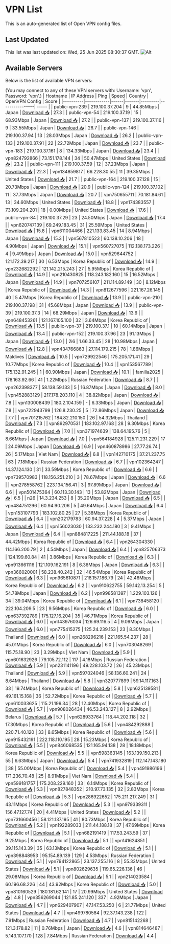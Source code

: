 # VPN List

This is an auto-generated list of Open VPN config files.

## Last Updated

This list was last updated on: Wed, 25 Jun 2025 08:30:37 GMT.
![Alt](https://repobeats.axiom.co/api/embed/186b98318ef1479477931607c1ad7d823f12451f.svg "Repobeats analytics image")

## Available Servers

Below is the list of available VPN servers:

(You may connect to any of these VPN servers with: Username: 'vpn', Password: 'vpn'.)
| Hostname | IP Address | Ping | Speed | Country | OpenVPN Config | Score |
|----------|------------|------|-------|---------|----------------| ----- |
| public-vpn-239 | 219.100.37.204 | 9 | 44.85Mbps | Japan | [Download 📥](./configs/server_0_JP.ovpn) | 27.3 |
| public-vpn-54 | 219.100.37.19 | 15 | 68.93Mbps | Japan | [Download 📥](./configs/server_1_JP.ovpn) | 27.2 |
| public-vpn-137 | 219.100.37.116 | 9 | 33.55Mbps | Japan | [Download 📥](./configs/server_2_JP.ovpn) | 26.7 |
| public-vpn-146 | 219.100.37.94 | 13 | 28.03Mbps | Japan | [Download 📥](./configs/server_3_JP.ovpn) | 26.2 |
| public-vpn-133 | 219.100.37.91 | 22 | 22.72Mbps | Japan | [Download 📥](./configs/server_4_JP.ovpn) | 23.7 |
| public-vpn-183 | 219.100.37.161 | 8 | 134.33Mbps | Japan | [Download 📥](./configs/server_5_JP.ovpn) | 23.4 |
| vpn824792866 | 73.151.178.144 | 34 | 50.47Mbps | United States | [Download 📥](./configs/server_6_US.ovpn) | 23.2 |
| public-vpn-111 | 219.100.37.59 | 12 | 37.23Mbps | Japan | [Download 📥](./configs/server_7_JP.ovpn) | 22.3 |
| vpn134859817 | 66.228.30.55 | 11 | 39.35Mbps | United States | [Download 📥](./configs/server_8_US.ovpn) | 21.7 |
| public-vpn-164 | 219.100.37.128 | 15 | 20.73Mbps | Japan | [Download 📥](./configs/server_9_JP.ovpn) | 20.9 |
| public-vpn-124 | 219.100.37.102 | 11 | 37.73Mbps | Japan | [Download 📥](./configs/server_10_JP.ovpn) | 20.7 |
| vpn750655711 | 70.181.84.61 | 13 | 34.60Mbps | United States | [Download 📥](./configs/server_11_US.ovpn) | 18.8 |
| vpn174383557 | 73.109.204.201 | 18 | 0.00Mbps | United States | [Download 📥](./configs/server_12_US.ovpn) | 17.6 |
| public-vpn-84 | 219.100.37.29 | 23 | 24.50Mbps | Japan | [Download 📥](./configs/server_13_JP.ovpn) | 17.4 |
| vpn620747139 | 69.249.183.45 | 31 | 25.59Mbps | United States | [Download 📥](./configs/server_14_US.ovpn) | 15.8 |
| vpn611004466 | 221.133.83.45 | 14 | 8.94Mbps | Japan | [Download 📥](./configs/server_15_JP.ovpn) | 15.3 |
| vpn567810523 | 60.138.10.206 | 18 | 4.90Mbps | Japan | [Download 📥](./configs/server_16_JP.ovpn) | 15.1 |
| vpn560727075 | 112.138.173.226 | 4 | 9.49Mbps | Japan | [Download 📥](./configs/server_17_JP.ovpn) | 15.0 |
| vpn529644752 | 121.172.39.217 | 30 | 6.53Mbps | Korea Republic of | [Download 📥](./configs/server_18_KR.ovpn) | 14.9 |
| vpn232682292 | 121.142.215.243 | 27 | 5.95Mbps | Korea Republic of | [Download 📥](./configs/server_19_KR.ovpn) | 14.9 |
| vpn210430825 | 118.243.182.160 | 15 | 16.52Mbps | Japan | [Download 📥](./configs/server_20_JP.ovpn) | 14.9 |
| vpn707256107 | 211.114.89.149 | 30 | 8.12Mbps | Korea Republic of | [Download 📥](./configs/server_21_KR.ovpn) | 14.3 |
| vpn812677596 | 221.167.26.145 | 40 | 5.47Mbps | Korea Republic of | [Download 📥](./configs/server_22_KR.ovpn) | 13.9 |
| public-vpn-210 | 219.100.37.198 | 31 | 45.68Mbps | Japan | [Download 📥](./configs/server_23_JP.ovpn) | 13.9 |
| public-vpn-39 | 219.100.37.3 | 14 | 68.29Mbps | Japan | [Download 📥](./configs/server_24_JP.ovpn) | 13.6 |
| vpn648453261 | 121.167.105.100 | 32 | 3.64Mbps | Korea Republic of | [Download 📥](./configs/server_25_KR.ovpn) | 13.5 |
| public-vpn-37 | 219.100.37.1 | 10 | 60.14Mbps | Japan | [Download 📥](./configs/server_26_JP.ovpn) | 13.4 |
| public-vpn-152 | 219.100.37.96 | 23 | 91.13Mbps | Japan | [Download 📥](./configs/server_27_JP.ovpn) | 13.0 |
| 2i6 | 1.66.33.45 | 28 | 10.98Mbps | Japan | [Download 📥](./configs/server_28_JP.ovpn) | 12.8 |
| vpn434766863 | 27.114.179.215 | 78 | 1.86Mbps | Maldives | [Download 📥](./configs/server_29_MV.ovpn) | 10.5 |
| vpn729922546 | 175.205.171.41 | 29 | 10.77Mbps | Korea Republic of | [Download 📥](./configs/server_30_KR.ovpn) | 10.4 |
| vpn153567789 | 175.132.91.245 | 1 | 60.90Mbps | Japan | [Download 📥](./configs/server_31_JP.ovpn) | 10.1 |
| familia2025 | 178.163.92.66 | 41 | 1.22Mbps | Russian Federation | [Download 📥](./configs/server_32_RU.ovpn) | 8.7 |
| vpn262398377 | 58.138.59.133 | 5 | 16.87Mbps | Japan | [Download 📥](./configs/server_33_JP.ovpn) | 8.0 |
| vpn452883129 | 217.178.203.110 | 4 | 38.82Mbps | Japan | [Download 📥](./configs/server_34_JP.ovpn) | 7.8 |
| vpn130008439 | 180.2.104.159 | - | 6.33Mbps | Japan | [Download 📥](./configs/server_35_JP.ovpn) | 7.8 |
| vpn722943799 | 126.8.230.25 | 5 | 72.86Mbps | Japan | [Download 📥](./configs/server_36_JP.ovpn) | 7.7 |
| vpn701215762 | 184.82.210.150 | 26 | 54.32Mbps | Thailand | [Download 📥](./configs/server_37_TH.ovpn) | 7.3 |
| vpn892970531 | 183.102.97.168 | 28 | 9.30Mbps | Korea Republic of | [Download 📥](./configs/server_38_KR.ovpn) | 7.0 |
| vpn371974639 | 138.64.195.76 | 5 | 8.66Mbps | Japan | [Download 📥](./configs/server_39_JP.ovpn) | 7.0 |
| vpn564184928 | 125.11.231.229 | 17 | 24.09Mbps | Japan | [Download 📥](./configs/server_40_JP.ovpn) | 6.9 |
| vpn460878986 | 27.77.26.74 | 26 | 5.17Mbps | Viet Nam | [Download 📥](./configs/server_41_VN.ovpn) | 6.8 |
| vpn142710175 | 37.21.237.75 | 63 | 7.18Mbps | Russian Federation | [Download 📥](./configs/server_42_RU.ovpn) | 6.7 |
| vpn102364247 | 14.37.124.130 | 31 | 33.59Mbps | Korea Republic of | [Download 📥](./configs/server_43_KR.ovpn) | 6.6 |
| vpn739570983 | 118.156.251.210 | 3 | 78.67Mbps | Japan | [Download 📥](./configs/server_44_JP.ovpn) | 6.6 |
| vpn278558762 | 223.134.156.41 | 3 | 97.89Mbps | Japan | [Download 📥](./configs/server_45_JP.ovpn) | 6.6 |
| vpn501475364 | 60.113.30.143 | 13 | 53.82Mbps | Japan | [Download 📥](./configs/server_46_JP.ovpn) | 6.5 |
| n26 | 14.3.234.253 | 8 | 35.20Mbps | Japan | [Download 📥](./configs/server_47_JP.ovpn) | 6.5 |
| vpn484751296 | 60.94.90.206 | 5 | 49.64Mbps | Japan | [Download 📥](./configs/server_48_JP.ovpn) | 6.4 |
| vpn153107793 | 183.102.80.25 | 27 | 5.38Mbps | Korea Republic of | [Download 📥](./configs/server_49_KR.ovpn) | 6.4 |
| vpn202179783 | 60.94.37.228 | 4 | 5.37Mbps | Japan | [Download 📥](./configs/server_50_JP.ovpn) | 6.4 |
| vpn156023030 | 133.232.244.180 | 3 | 9.41Mbps | Japan | [Download 📥](./configs/server_51_JP.ovpn) | 6.4 |
| vpn884817225 | 211.44.188.18 | 37 | 44.42Mbps | Korea Republic of | [Download 📥](./configs/server_52_KR.ovpn) | 6.4 |
| vpn264304330 | 114.166.200.79 | 2 | 4.54Mbps | Japan | [Download 📥](./configs/server_53_JP.ovpn) | 6.4 |
| vpn825706373 | 124.199.60.84 | 41 | 3.86Mbps | Korea Republic of | [Download 📥](./configs/server_54_KR.ovpn) | 6.3 |
| vpn913661116 | 121.109.162.191 | 8 | 6.36Mbps | Japan | [Download 📥](./configs/server_55_JP.ovpn) | 6.3 |
| vpn366020001 | 58.238.40.242 | 32 | 46.54Mbps | Korea Republic of | [Download 📥](./configs/server_56_KR.ovpn) | 6.3 |
| vpn965610871 | 218.157.186.79 | 24 | 42.46Mbps | Korea Republic of | [Download 📥](./configs/server_57_KR.ovpn) | 6.2 |
| vpn910622755 | 59.142.13.254 | 5 | 54.78Mbps | Japan | [Download 📥](./configs/server_58_JP.ovpn) | 6.2 |
| vpn998581397 | 1.229.103.126 | 34 | 39.04Mbps | Korea Republic of | [Download 📥](./configs/server_59_KR.ovpn) | 6.1 |
| vpn738458120 | 222.104.209.5 | 23 | 9.56Mbps | Korea Republic of | [Download 📥](./configs/server_60_KR.ovpn) | 6.0 |
| vpn637392789 | 175.127.16.204 | 35 | 46.71Mbps | Korea Republic of | [Download 📥](./configs/server_61_KR.ovpn) | 6.0 |
| vpn143976034 | 126.69.116.5 | 4 | 9.09Mbps | Japan | [Download 📥](./configs/server_62_JP.ovpn) | 6.0 |
| vpn775415275 | 125.24.239.153 | 23 | 8.30Mbps | Thailand | [Download 📥](./configs/server_63_TH.ovpn) | 6.0 |
| vpn268296216 | 221.165.54.237 | 28 | 45.01Mbps | Korea Republic of | [Download 📥](./configs/server_64_KR.ovpn) | 6.0 |
| vpn703048269 | 115.75.18.90 | 23 | 3.29Mbps | Viet Nam | [Download 📥](./configs/server_65_VN.ovpn) | 5.9 |
| vpn601632926 | 79.105.72.112 | 117 | 4.18Mbps | Russian Federation | [Download 📥](./configs/server_66_RU.ovpn) | 5.9 |
| vpn231141196 | 49.228.103.72 | 26 | 45.23Mbps | Thailand | [Download 📥](./configs/server_67_TH.ovpn) | 5.9 |
| vpn597024046 | 58.136.60.241 | 24 | 8.64Mbps | Thailand | [Download 📥](./configs/server_68_TH.ovpn) | 5.8 |
| vpn320777899 | 59.14.117.163 | 33 | 19.74Mbps | Korea Republic of | [Download 📥](./configs/server_69_KR.ovpn) | 5.8 |
| vpn625139581 | 49.161.15.168 | 36 | 52.72Mbps | Korea Republic of | [Download 📥](./configs/server_70_KR.ovpn) | 5.7 |
| vpn610033625 | 115.21.199.34 | 28 | 12.40Mbps | Korea Republic of | [Download 📥](./configs/server_71_KR.ovpn) | 5.7 |
| vpn908026434 | 46.53.243.127 | 8 | 2.92Mbps | Belarus | [Download 📥](./configs/server_72_BY.ovpn) | 5.7 |
| vpn628933764 | 118.44.202.118 | 32 | 17.30Mbps | Korea Republic of | [Download 📥](./configs/server_73_KR.ovpn) | 5.6 |
| vpn484292888 | 220.71.40.120 | 33 | 8.65Mbps | Korea Republic of | [Download 📥](./configs/server_74_KR.ovpn) | 5.6 |
| vpn915432191 | 222.118.110.195 | 28 | 15.23Mbps | Korea Republic of | [Download 📥](./configs/server_75_KR.ovpn) | 5.5 |
| vpn846068535 | 121.165.94.138 | 28 | 18.18Mbps | Korea Republic of | [Download 📥](./configs/server_76_KR.ovpn) | 5.5 |
| vpn598363145 | 163.139.150.213 | 55 | 6.63Mbps | Japan | [Download 📥](./configs/server_77_JP.ovpn) | 5.4 |
| vpn741932819 | 112.147.143.180 | 38 | 55.00Mbps | Korea Republic of | [Download 📥](./configs/server_78_KR.ovpn) | 5.4 |
| vpn491986196 | 171.236.70.48 | 25 | 8.91Mbps | Viet Nam | [Download 📥](./configs/server_79_VN.ovpn) | 5.4 |
| vpn599181757 | 175.208.229.160 | 33 | 6.14Mbps | Korea Republic of | [Download 📥](./configs/server_80_KR.ovpn) | 5.3 |
| vpn827848352 | 210.97.73.135 | 32 | 2.83Mbps | Korea Republic of | [Download 📥](./configs/server_81_KR.ovpn) | 5.3 |
| vpn286922652 | 175.211.217.249 | 31 | 43.11Mbps | Korea Republic of | [Download 📥](./configs/server_82_KR.ovpn) | 5.3 |
| vpn979339311 | 156.47.127.74 | 20 | 4.41Mbps | United States | [Download 📥](./configs/server_83_US.ovpn) | 5.2 |
| vpn731660456 | 58.121.137.195 | 41 | 80.73Mbps | Korea Republic of | [Download 📥](./configs/server_84_KR.ovpn) | 5.2 |
| vpn192289033 | 211.44.188.18 | 37 | 47.69Mbps | Korea Republic of | [Download 📥](./configs/server_85_KR.ovpn) | 5.1 |
| vpn682191419 | 117.53.243.59 | 37 | 9.25Mbps | Korea Republic of | [Download 📥](./configs/server_86_KR.ovpn) | 5.1 |
| vpn141624851 | 39.115.143.39 | 35 | 63.13Mbps | Korea Republic of | [Download 📥](./configs/server_87_KR.ovpn) | 5.1 |
| vpn398848953 | 95.154.89.139 | 129 | 4.53Mbps | Russian Federation | [Download 📥](./configs/server_88_RU.ovpn) | 5.1 |
| vpn794122865 | 23.137.255.116 | 8 | 55.33Mbps | United States | [Download 📥](./configs/server_89_US.ovpn) | 5.1 |
| vpn802629635 | 119.65.226.136 | 46 | 29.08Mbps | Korea Republic of | [Download 📥](./configs/server_90_KR.ovpn) | 5.1 |
| vpn214023584 | 60.196.68.226 | 44 | 43.92Mbps | Korea Republic of | [Download 📥](./configs/server_91_KR.ovpn) | 5.0 |
| vpn810160529 | 180.181.62.141 | 17 | 20.99Mbps | United States | [Download 📥](./configs/server_92_US.ovpn) | 4.8 |
| vpn356269044 | 121.85.241.120 | 337 | 4.92Mbps | Japan | [Download 📥](./configs/server_93_JP.ovpn) | 4.7 |
| vpn629407907 | 47.147.53.250 | 6 | 21.77Mbps | United States | [Download 📥](./configs/server_94_US.ovpn) | 4.7 |
| vpn499780584 | 92.37.143.238 | 122 | 7.91Mbps | Russian Federation | [Download 📥](./configs/server_95_RU.ovpn) | 4.7 |
| vpn815142268 | 121.3.178.82 | 11 | 0.76Mbps | Japan | [Download 📥](./configs/server_96_JP.ovpn) | 4.6 |
| vpn814646487 | 5.143.107.170 | 128 | 7.84Mbps | Russian Federation | [Download 📥](./configs/server_97_RU.ovpn) | 4.4 |
